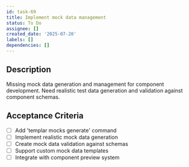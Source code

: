 ```yaml
---
id: task-69
title: Implement mock data management
status: To Do
assignee: []
created_date: '2025-07-20'
labels: []
dependencies: []
---
```


## Description

Missing mock data generation and management for component development. Need realistic test data generation and validation against component schemas.

## Acceptance Criteria

- [ ] Add 'templar mocks generate' command
- [ ] Implement realistic mock data generation
- [ ] Create mock data validation against schemas
- [ ] Support custom mock data templates
- [ ] Integrate with component preview system
